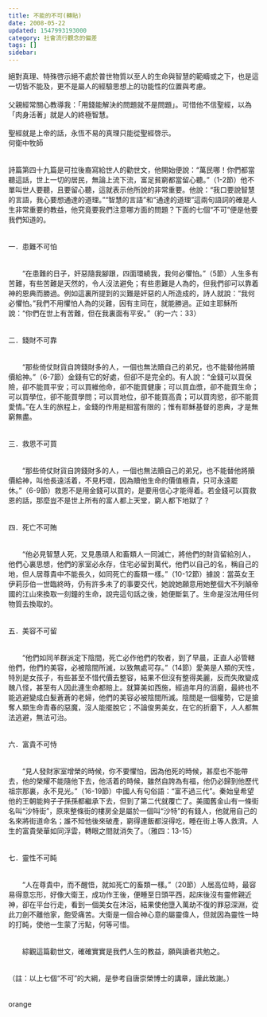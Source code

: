 ```yaml
---
title: 不能的不可(轉貼)
date: 2008-05-22
updated: 1547993193000
category: 社會流行觀念的偏差
tags: []
sidebar: 
---
```


<p>絕對真理、特殊啓示絕不處於普世物質以至人的生命與智慧的範疇或之下，也是這一切皆不能及，更不是屬人的經驗思想上的功能性的位置與考慮。<br/><br/>父親經常關心教導我：「用錢能解決的問題就不是問題」。可惜他不信聖經，以為「肉身活著」就是人的終極智慧。<br/><br/>聖經就是上帝的話，永恆不易的真理只能從聖經啓示。<br/><!--more-->何衛中牧師<br/><br/><br/>詩篇第四十九篇是可拉後裔寫給世人的勸世文，他開始便說：“萬民哪！你們都當聽這話，世上一切的居民，無論上流下流，富足貧窮都當留心聽。”（1-2節）他不單叫世人要聽，且要留心聽，這就表示他所說的非常重要。他說：“我口要說智慧的言語，我心要想通達的道理。”“智慧的言語”和“通達的道理”這兩句語詞的確是人生非常重要的教益，他究竟要我們注意哪方面的問題？下面的七個“不可”便是他要我們知道的。<br/><br/><br/>一．患難不可怕<br/><br/><br/>　　“在患難的日子，奸惡隨我腳跟，四面環繞我，我何必懼怕。”（5節）人生多有苦難，有些苦難是天然的，令人沒法避免；有些患難是人為的，但我們卻可以靠着神的恩典而勝過。例如這裏所提到的災難是奸惡的人所造成的，詩人就說：“我何必懼怕。”我們不用懼怕人為的災難，因有主同在，就能勝過。正如主耶穌所說：“你們在世上有苦難，但在我裏面有平安。”（約一六：33）<br/><br/><br/>二．錢財不可靠<br/><br/><br/>　　“那些倚仗財貨自誇錢財多的人，一個也無法贖自己的弟兄，也不能替他將贖價給神。”（6-7節）金錢有它的好處，但卻不是完全的。有人說：“金錢可以買保險，卻不能買平安；可以買維他命，卻不能買健康；可以買血漿，卻不能買生命；可以買學位，卻不能買學問；可以買地位，卻不能買高貴；可以買肉慾，卻不能買愛情。”在人生的旅程上，金錢的作用是相當有限的；惟有耶穌基督的恩典，才是無窮無盡。<br/><br/><br/>三．救恩不可買<br/><br/><br/>　　“那些倚仗財貨自誇錢財多的人，一個也無法贖自己的弟兄，也不能替他將贖價給神，叫他長遠活着，不見朽壞，因為贖他生命的價值極貴，只可永遠罷休。”（6-9節）救恩不是用金錢可以買的，是要用信心才能得着。若金錢可以買救恩的話，那麼豈不是世上所有的富人都上天堂，窮人都下地獄了？<br/><br/><br/>四．死亡不可賄<br/><br/><br/>　　“他必見智慧人死，又見愚頑人和畜類人一同滅亡，將他們的財貨留給別人，他們心裏思想，他們的家室必永存，住宅必留到萬代，他們以自己的名，稱自己的地，但人居尊貴中不能長久，如同死亡的畜類一樣。”（10-12節）據說：當英女王伊莉莎伯一世臨終時，仍有許多未了的事要交代，她說她願意用她整個大不列顛帝國的江山來換取一刻鐘的生命，說完這句話之後，她便斷氣了。生命是沒法用任何物質去換取的。<br/><br/><br/>五．美容不可留<br/><br/><br/>　　“他們如同羊群派定下陰間，死亡必作他們的牧者，到了早晨，正直人必管轄他們，他們的美容，必被陰間所滅，以致無處可存。”（14節）愛美是人類的天性，特別是女孩子，有些甚至不惜代價去整容，結果不但沒有整得美麗，反而失敗變成醜八怪，甚至有人因此連生命都賠上。就算美如西施，經過年月的消磨，最終也不能逃避變成白髮蒼蒼的老婦，他們的美容必被陰間所滅。陰間是一個權勢，它是搶奪人類生命青春的惡魔，沒人能擺脫它；不論俊男美女，在它的折磨下，人人都無法逃避，無法可治。<br/><br/><br/>六．富貴不可恃<br/><br/><br/>　　“見人發財家室增榮的時候，你不要懼怕，因為他死的時候，甚麼也不能帶去，他的榮耀不能隨他下去，他活着的時候，雖然自誇為有福，他仍必歸到他歷代祖宗那裏，永不見光。”（16-19節）中國人有句俗語：“富不過三代”。秦始皇希望他的王朝能夠子子孫孫都繼承下去，但到了第二代就覆亡了。美國舊金山有一條街名叫“沙特街”，原來整條街的樓房全是屬於一個叫“沙特”的有錢人，他就用自己的名來將街道命名；誰不知他後來破產，窮得連飯都沒得吃，睡在街上等人救濟。人生的富貴榮華如同浮雲，轉眼之間就消失了。（雅四：13-15）<br/><br/><br/>七．靈性不可盹<br/><br/><br/>　　“人在尊貴中，而不醒悟，就如死亡的畜類一樣。”（20節）人居高位時，最容易得意忘形，好像大衛王，成功作王後，便睡至日頭平西，起床後沒有靈修親近神，卻在平台行走，看到一個美女在沐浴，結果使他墮入萬劫不復的罪惡深淵，從此刀劍不離他家，飽受痛苦。大衛是一個合神心意的屬靈偉人，但就因為靈性一時的打盹，使他一生蒙了污點，何等可惜。<br/><br/><br/>　　綜觀這篇勸世文，確確實實是我們人生的教益，願與讀者共勉之。<br/><br/><br/>（註：以上七個“不可”的大綱，是參考自唐崇榮博士的講章，謹此致謝。）<br/><br/><br/>orange<br/></p><p> </p><br/><br/><br/><br/>